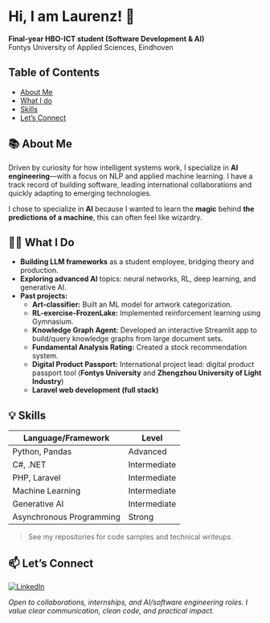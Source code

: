 # Hi, I am Laurenz! 👋

**Final-year HBO-ICT student (Software Development & AI)**  
Fontys University of Applied Sciences, Eindhoven

## Table of Contents

- [About Me](#-about-me)
- [What I do](#-what-i-do)
- [Skills](#-skills)
- [Let’s Connect](#-lets-connect)


## 📚 About Me
Driven by curiosity for how intelligent systems work, I specialize in **AI engineering**—with a focus on NLP and applied machine learning. I have a track record of building software, leading international collaborations and quickly adapting to emerging technologies.

I chose to specialize in **AI** because I wanted to learn the **magic** behind **the predictions of a machine**, this can often feel like wizardry.


## 🧑‍💻 What I Do

- **Building LLM frameworks** as a student employee, bridging theory and production.
- **Exploring advanced AI** topics: neural networks, RL, deep learning, and generative AI.
- **Past projects:**
  - **Art-classifier:** Built an ML model for artwork categorization.
  - **RL-exercise-FrozenLake:** Implemented reinforcement learning using Gymnasium.
  - **Knowledge Graph Agent:** Developed an interactive Streamlit app to build/query knowledge graphs from large document sets.
  - **Fundamental Analysis Rating:** Created a stock recommendation system.
  - **Digital Product Passport:** International project lead: digital product passport tool (**Fontys University** and **Zhengzhou University of Light Industry**)
  - **Laravel web development (full stack)**

## 💡 Skills

| Language/Framework | Level        |  
|--------------------|-------------|  
| Python, Pandas     | Advanced    |  
| C#, .NET           | Intermediate|  
| PHP, Laravel       | Intermediate|  
| Machine Learning   | Intermediate|  
| Generative AI      | Intermediate|  
| Asynchronous Programming | Strong|

> See my repositories for code samples and technical writeups.


## 📫 Let’s Connect

[![LinkedIn](https://img.shields.io/badge/LinkedIn-0A66C2?logo=linkedin&logoColor=white&style=flat-square)](https://www.linkedin.com/in/laurenz-van-de-poll-225868238)


*Open to collaborations, internships, and AI/software engineering roles. I value clear communication, clean code, and practical impact.*
